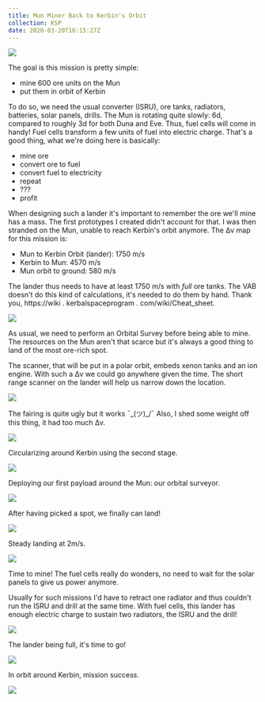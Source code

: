 ```yaml
---
title: Mun Miner Back to Kerbin's Orbit
collection: KSP
date: 2020-03-20T16:15:27Z
---
```



![](/assets/images/KSP/imgur/ptWQJuP%20-%20Mun%20Miner%20Back%20to%20Kerbin%27s%20Orbit/imgur_ptWQJuP_001_WxpRZpp.png)

The goal is this mission is pretty simple:
  - mine 600 ore units on the Mun 
  - put them in orbit of Kerbin

To do so, we need the usual converter (ISRU), ore tanks, radiators, batteries, solar panels, drills. 
The Mun is rotating quite slowly: 6d, compared to roughly 3d for both Duna and Eve. Thus, fuel cells will come in handy!
Fuel cells transform a few units of fuel into electric charge. That's a good thing, what we're doing here is basically:
  - mine ore
  - convert ore to fuel
  - convert fuel to electricity  
  - repeat
  - ???
  - profit

When designing such a lander it's important to remember the ore we'll mine has a mass. The first prototypes I created didn't account for that. I was then stranded on the Mun, unable to reach Kerbin's orbit anymore.
The Δv map for this mission is:
  - Mun to Kerbin Orbit (lander): 1750 m/s
  - Kerbin to Mun: 4570 m/s
  - Mun orbit to ground: 580 m/s

The lander thus needs to have at least 1750 m/s with _full_ ore tanks. The VAB doesn't do this kind of calculations, it's needed to do them by hand.
Thank you, https://wiki . kerbalspaceprogram . com/wiki/Cheat_sheet.

![](/assets/images/KSP/imgur/ptWQJuP%20-%20Mun%20Miner%20Back%20to%20Kerbin%27s%20Orbit/imgur_ptWQJuP_002_i1n9Ht6.png)

As usual, we need to perform an Orbital Survey before being able to mine.
The resources on the Mun aren't that scarce but it's always a good thing to land of the most ore-rich spot.

The scanner, that will be put in a polar orbit, embeds xenon tanks and an ion engine. With such a Δv we could go anywhere given the time.
The short range scanner on the lander will help us narrow down the location.

![](/assets/images/KSP/imgur/ptWQJuP%20-%20Mun%20Miner%20Back%20to%20Kerbin%27s%20Orbit/imgur_ptWQJuP_003_bnoOkve.png)

The fairing is quite ugly but it works ¯\_(ツ)_/¯
Also, I shed some weight off this thing, it had too much Δv.

![](/assets/images/KSP/imgur/ptWQJuP%20-%20Mun%20Miner%20Back%20to%20Kerbin%27s%20Orbit/imgur_ptWQJuP_004_1YtpHUx.png)

Circularizing around Kerbin using the second stage.

![](/assets/images/KSP/imgur/ptWQJuP%20-%20Mun%20Miner%20Back%20to%20Kerbin%27s%20Orbit/imgur_ptWQJuP_005_LKP3LHs.png)

Deploying our first payload around the Mun: our orbital surveyor.

![](/assets/images/KSP/imgur/ptWQJuP%20-%20Mun%20Miner%20Back%20to%20Kerbin%27s%20Orbit/imgur_ptWQJuP_006_7sNoXdh.png)

After having picked a spot, we finally can land!

![](/assets/images/KSP/imgur/ptWQJuP%20-%20Mun%20Miner%20Back%20to%20Kerbin%27s%20Orbit/imgur_ptWQJuP_007_CfvO2Sg.png)

Steady landing at 2m/s.

![](/assets/images/KSP/imgur/ptWQJuP%20-%20Mun%20Miner%20Back%20to%20Kerbin%27s%20Orbit/imgur_ptWQJuP_008_bWxigmS.png)

Time to mine!
The fuel cells really do wonders, no need to wait for the solar panels to give us power anymore.

Usually for such missions I'd have to retract one radiator and thus couldn't run the ISRU and drill at the same time. With fuel cells, this lander has enough electric charge to sustain two radiators, the ISRU and the drill!

![](/assets/images/KSP/imgur/ptWQJuP%20-%20Mun%20Miner%20Back%20to%20Kerbin%27s%20Orbit/imgur_ptWQJuP_009_uTjzDH7.png)

The lander being full, it's time to go!

![](/assets/images/KSP/imgur/ptWQJuP%20-%20Mun%20Miner%20Back%20to%20Kerbin%27s%20Orbit/imgur_ptWQJuP_010_LNxiSGn.png)

In orbit around Kerbin, mission success.

![](/assets/images/KSP/imgur/ptWQJuP%20-%20Mun%20Miner%20Back%20to%20Kerbin%27s%20Orbit/imgur_ptWQJuP_011_bPVUERA.png)



